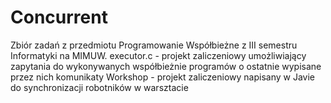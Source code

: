 # Concurrent
Zbiór zadań z przedmiotu Programowanie Współbieżne z III semestru Informatyki na MIMUW.
executor.c - projekt zaliczeniowy umożliwiający zapytania do wykonywanych współbieżnie programów o ostatnie wypisane przez nich komunikaty
Workshop - projekt zaliczeniowy napisany w Javie do synchronizacji robotników w warsztacie
